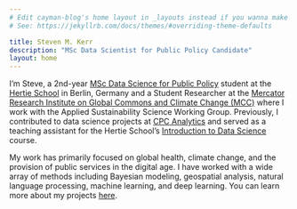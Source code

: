 ```yaml
---
# Edit cayman-blog's home layout in _layouts instead if you wanna make some changes
# See: https://jekyllrb.com/docs/themes/#overriding-theme-defaults

title: Steven M. Kerr
description: "MSc Data Scientist for Public Policy Candidate"
layout: home
---
```


I’m Steve, a 2nd-year [MSc Data Science for Public Policy](https://www.hertie-school.org/en/mds) student at the [Hertie School](https://www.hertie-school.org/en/) in Berlin, Germany and a Student Researcher at the [Mercator Research Institute on Global Commons and Climate Change (MCC)](https://www.mcc-berlin.net/en/index.html) where I work with the Applied Sustainability Science Working Group. Previously, I contributed to data science projects at [CPC Analytics](https://www.cpc-analytics.com/) and served as a teaching assistant for the Hertie School’s [Introduction to Data Science](https://www.hertie-school.org/en/study/course-catalogue/course/course/introduction-to-data-science) course. 

My work has primarily focused on global health, climate change, and the provision of public services in the digital age. I have worked with a wide array of methods including Bayesian modeling, geospatial analysis, natural language processing, machine learning, and deep learning. You can learn more about my projects [here](/projects.html).

